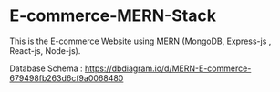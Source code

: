 # E-commerce-MERN-Stack
This is the E-commerce Website using MERN (MongoDB, Express-js , React-js, Node-js).

Database Schema  : https://dbdiagram.io/d/MERN-E-commerce-679498fb263d6cf9a0068480
